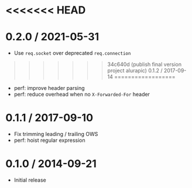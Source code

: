 <<<<<<< HEAD
=======
0.2.0 / 2021-05-31
==================

  * Use `req.socket` over deprecated `req.connection`

>>>>>>> 34c640d (publish final version project alurapic)
0.1.2 / 2017-09-14
==================

  * perf: improve header parsing
  * perf: reduce overhead when no `X-Forwarded-For` header

0.1.1 / 2017-09-10
==================

  * Fix trimming leading / trailing OWS
  * perf: hoist regular expression

0.1.0 / 2014-09-21
==================

  * Initial release

